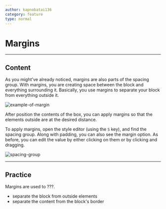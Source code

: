 ```yaml
---
author: kapnobatai136
category: feature
type: normal
---
```


# Margins


---

## Content

As you might've already noticed, margins are also parts of the spacing group. With margins, you are creating space between the block and everything surrounding it. Basically, you use margins to separate your block from everything outside it.

![example-of-margin](https://img.enkipro.com/4b0358e89fda089a5e38d5740ab996ac.png)

After position the contents of the box, you can apply margins so that the elements outside are at the desired distance.

To apply margins, open the style editor (using the `S` key), and find the spacing group. Along with padding, you can also see the margin option. As before, you can edit the value by either clicking on them or by clicking and dragging.

![spacing-group](https://img.enkipro.com/3f04159d0b8f2e3995044e6a09d792d9.png)


---

## Practice

Margins are used to ???.

* separate the block from outside elements
* separate the content from the block's border
 
